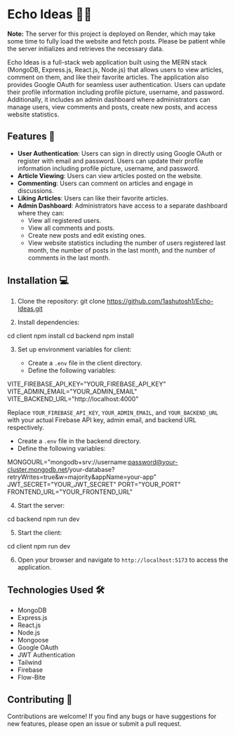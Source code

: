 # Echo Ideas 📣💡
**Note:** The server for this project is deployed on Render, which may take some time to fully load the website and fetch posts. Please be patient while the server initializes and retrieves the necessary data.

Echo Ideas is a full-stack web application built using the MERN stack (MongoDB, Express.js, React.js, Node.js) that allows users to view articles, comment on them, and like their favorite articles. The application also provides Google OAuth for seamless user authentication. Users can update their profile information including profile picture, username, and password. Additionally, it includes an admin dashboard where administrators can manage users, view comments and posts, create new posts, and access website statistics.

## Features 🚀

- **User Authentication**: Users can sign in directly using Google OAuth or register with email and password. Users can update their profile information including profile picture, username, and password.
- **Article Viewing**: Users can view articles posted on the website.
- **Commenting**: Users can comment on articles and engage in discussions.
- **Liking Articles**: Users can like their favorite articles.
- **Admin Dashboard**: Administrators have access to a separate dashboard where they can:
  - View all registered users.
  - View all comments and posts.
  - Create new posts and edit existing ones.
  - View website statistics including the number of users registered last month, the number of posts in the last month, and the number of comments in the last month.

## Installation 💻

1. Clone the repository:
git clone https://github.com/1ashutosh1/Echo-Ideas.git

2. Install dependencies:

cd client
npm install
cd backend
npm install


3. Set up environment variables for client:

   - Create a `.env` file in the client directory.
   - Define the following variables:

VITE_FIREBASE_API_KEY="YOUR_FIREBASE_API_KEY"
VITE_ADMIN_EMAIL="YOUR_ADMIN_EMAIL"
VITE_BACKEND_URL="http://localhost:4000"


Replace `YOUR_FIREBASE_API_KEY`, `YOUR_ADMIN_EMAIL`, and `YOUR_BACKEND_URL` with your actual Firebase API key, admin email, and backend URL respectively.

  - Create a `.env` file in the backend directory.
   - Define the following variables:

MONGOURL="mongodb+srv://username:password@your-cluster.mongodb.net/your-database?retryWrites=true&w=majority&appName=your-app"
JWT_SECRET="YOUR_JWT_SECRET"
PORT="YOUR_PORT"
FRONTEND_URL="YOUR_FRONTEND_URL"


4. Start the server:

cd backend
npm run dev


5. Start the client:

cd client
npm run dev



6. Open your browser and navigate to `http://localhost:5173` to access the application.

## Technologies Used 🛠️

- MongoDB
- Express.js
- React.js
- Node.js
- Mongoose
- Google OAuth
- JWT Authentication
- Tailwind
- Firebase
- Flow-Bite

## Contributing 🤝

Contributions are welcome! If you find any bugs or have suggestions for new features, please open an issue or submit a pull request.







